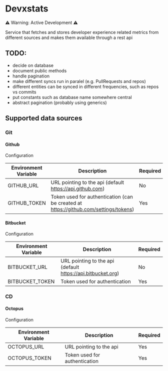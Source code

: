 # Devxstats
⚠️ Warning: Active Development ⚠️
 
Service that fetches and stores developer experience related metrics from different sources and makes them available through a rest api

## TODO:
- decide on database
- document public methods
- handle pagination
- make different syncs run in paralel (e.g. PullRequests and repos)
- different entities can be synced in different frequencies, such as repos vs commits
- put constants such as database name somewhere central
- abstract pagination (probably using generics)

## Supported data sources

### Git

#### Github
Configuration

| Environment Variable | Description                                                                          | Required |
| -------------------- | ------------------------------------------------------------------------------------ | -------- |
| GITHUB_URL           | URL pointing to the api (default https://api.github.com)                             | No       |
| GITHUB_TOKEN         | Token used for authentication (can be created at https://github.com/settings/tokens) | Yes      |

#### Bitbucket
Configuration

| Environment Variable | Description                                                 | Required |
| -------------------- | ----------------------------------------------------------- | -------- |
| BITBUCKET_URL        | URL pointing to the api (default https://api.bitbucket.org) | No       |
| BITBUCKET_TOKEN      | Token used for authentication                               | Yes      |

### CD

#### Octopus
Configuration

| Environment Variable | Description                   | Required |
| -------------------- | ----------------------------- | -------- |
| OCTOPUS_URL          | URL pointing to the api       | Yes      |
| OCTOPUS_TOKEN        | Token used for authentication | Yes      |